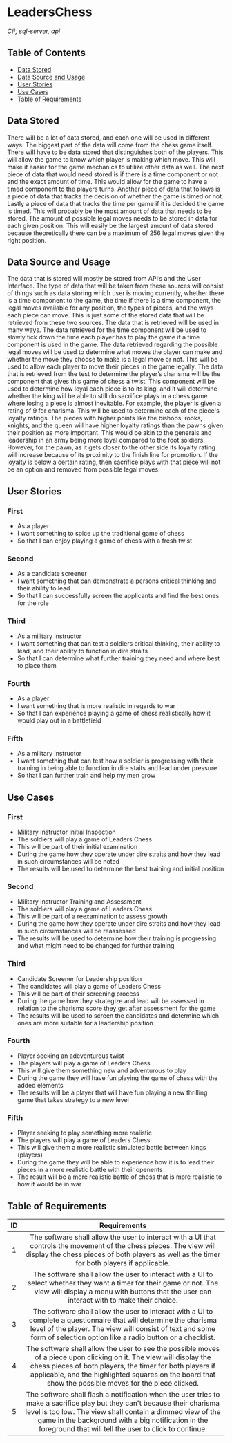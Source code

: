 # LeadersChess
*C#, sql-server, api*
## Table of Contents
* [Data Stored](#data-stored)
* [Data Source and Usage](#data-source-and-usage)
*  [User Stories](#user-stories)
*  [Use Cases](#use-cases)
*  [Table of Requirements](#table-of-requirements)
## Data Stored
There will be a lot of data stored, and each one will be used in different ways. The biggest part of
the data will come from the chess game itself. There will have to be data stored that distinguishes
both of the players. This will allow the game to know which player is making which move. This will
make it easier for the game mechanics to utilize other data as well.
The next piece of data that would need stored is if there is a time component or not and the exact
amount of time. This would allow for the game to have a timed component to the players turns.
Another piece of data that follows is a piece of data that tracks the decision of whether the game is
timed or not. Lastly a piece of data that tracks the time per game if it is decided the game is timed.
This will probably be the most amount of data that needs to be stored. The amount of possible
legal moves needs to be stored in data for each given position. This will easily be the largest
amount of data stored because theoretically there can be a maximum of 256 legal moves given the
right position.
## Data Source and Usage
The data that is stored will mostly be stored from API’s and the User Interface. The type of data that
will be taken from these sources will consist of things such as data storing which user is moving
currently, whether there is a time component to the game, the time if there is a time component,
the legal moves available for any position, the types of pieces, and the ways each piece can move.
This is just some of the stored data that will be retrieved from these two sources.
The data that is retrieved will be used in many ways. The data retrieved for the time component will
be used to slowly tick down the time each player has to play the game if a time component is used
in the game. The data retrieved regarding the possible legal moves will be used to determine what
moves the player can make and whether the move they choose to make is a legal move or not. This
will be used to allow each player to move their pieces in the game legally.
The data that is retrieved from the test to determine the player’s charisma will be the component
that gives this game of chess a twist. This component will be used to determine how loyal each
piece is to its king, and it will determine whether the king will be able to still do sacrifice plays in a
chess game where losing a piece is almost inevitable. For example, the player is given a rating of 9
for charisma. This will be used to determine each of the piece's loyalty ratings. The pieces with
higher points like the bishops, rooks, knights, and the queen will have higher loyalty ratings than
the pawns given their position as more important. This would be akin to the generals and
leadership in an army being more loyal compared to the foot soldiers. However, for the pawn, as it
gets closer to the other side its loyalty rating will increase because of its proximity to the finish line
for promotion. If the loyalty is below a certain rating, then sacrifice plays with that piece will not be
an option and removed from possible legal moves.
## User Stories
### First
- As a player
- I want something to spice up the traditional game of chess
- So that I can enjoy playing a game of chess with a fresh twist
### Second
- As a candidate screener
- I want something that can demonstrate a persons critical thinking and their ability to lead
- So that I can successfully screen the applicants and find the best ones for the role
### Third
- As a military instructor
- I want something that can test a soldiers critical thinking, their ability to lead, and their ability to function in dire straits
- So that I can determine what further training they need and where best to place them
### Fourth
- As a player
- I want something that is more realistic in regards to war
- So that I can experience playing a game of chess realistically how it would play out in a battlefield
### Fifth
- As a military instructor
- I want something that can test how a soldier is progressing with their training in being able to function in dire staits and lead under pressure
- So that I can further train and help my men grow
## Use Cases
### First
- Military Instructor Initial Inspection
- The soldiers will play a game of Leaders Chess
- This will be part of their initial examination
- During the game how they operate under dire straits and how they lead in such circumstances will be noted
- The results will be used to determine the best training and initial position
### Second
- Military Instructor Training and Assessment
- The soldiers will play a game of Leaders Chess
- This will be part of a reexamination to assess growth
- During the game how they operate under dire straits and how they lead in such circumstances will be reassessed
- The results will be used to determine how their training is progressing and what might need to be changed for further training
### Third
- Candidate Screener for Leadership position
- The candidates will play a game of Leaders Chess
- This will be part of their screening process
- During the game how they strategize and lead will be assessed in relation to the charisma score they get after assessment for the game
- The results will be used to screen the candidates and determine which ones are more suitable for a leadership position
### Fourth
- Player seeking an adeventurous twist
- The players will play a game of Leaders Chess
- This will give them something new and adventurous to play
- During the game they will have fun playing the game of chess with the added elements
- The results will be a player that will have fun playing a new thrilling game that takes strategy to a new level
### Fifth
- Player seeking to play something more realistic
- The players will play a game of Leaders Chess
- This will give them a more realistic simulated battle between kings (players)
- During the game they will be able to experience how it is to lead their pieces in a more realistic battle with their openents
- The result will be a more realistic battle of chess that is more realistic to how it would be in war
## Table of Requirements
ID | Requirements
:---:|:---:
1 | The software shall allow the user to interact with a UI that controls the movement of the chess pieces. The view will display the chess pieces of both players as well as the timer for both players if applicable.
2 | The software shall allow the user to interact with a UI to select whether they want a timer for their game or not. The view will display a menu with buttons that the user can interact with to make their choice.
3 | The software shall allow the user to interact with a UI to complete a questionnaire that will determine the charisma level of the player. The view will consist of text and some form of selection option like a radio button or a checklist.
4 | The software shall allow the user to see the possible moves of a piece upon clicking on it. The view will display the chess pieces of both players, the timer for both players if applicable, and the highlighted squares on the board that show the possible moves for the piece clicked.
5 | The software shall flash a notification when the user tries to make a sacrifice play but they can't because their charisma level is too low. The view shall contain a dimmed view of the game in the background with a big notification in the foreground that will tell the user to click to continue.
